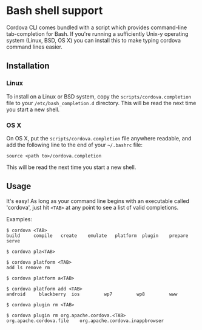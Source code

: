 Bash shell support
==================

Cordova CLI comes bundled with a script which provides command-line tab-completion for Bash. If you're running a sufficiently
Unix-y operating system (Linux, BSD, OS X) you can install this to make typing cordova command lines easier.

Installation
------------

### Linux

To install on a Linux or BSD system, copy the `scripts/cordova.completion` file to your `/etc/bash_completion.d` directory. This will be read the next time you start a new shell.

### OS X

On OS X, put the `scripts/cordova.completion` file anywhere readable, and add the following line to the end of your `~/.bashrc` file:

    source <path to>/cordova.completion

This will be read the next time you start a new shell.

Usage
------

It's easy! As long as your command line begins with an executable called 'cordova', just hit `<TAB>` at any point to see a list of valid completions.

Examples:

    $ cordova <TAB>
    build     compile   create    emulate   platform  plugin    prepare   serve

    $ cordova pla<TAB>

    $ cordova platform <TAB>
    add ls remove rm

    $ cordova platform a<TAB>

    $ cordova platform add <TAB>
    android     blackberry  ios         wp7         wp8         www

    $ cordova plugin rm <TAB>

    $ cordova plugin rm org.apache.cordova.<TAB>
    org.apache.cordova.file    org.apache.cordova.inappbrowser
